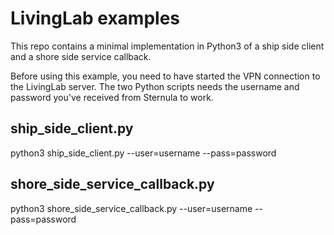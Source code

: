 # LivingLab examples
This repo contains a minimal implementation in Python3 of a ship side client and a shore side service callback.

Before using this example, you need to have started the VPN connection to the LivingLab server. The two Python scripts needs the username and password you've received from Sternula to work.

## ship_side_client.py
python3 ship_side_client.py --user=username --pass=password

## shore_side_service_callback.py
python3 shore_side_service_callback.py --user=username --pass=password

